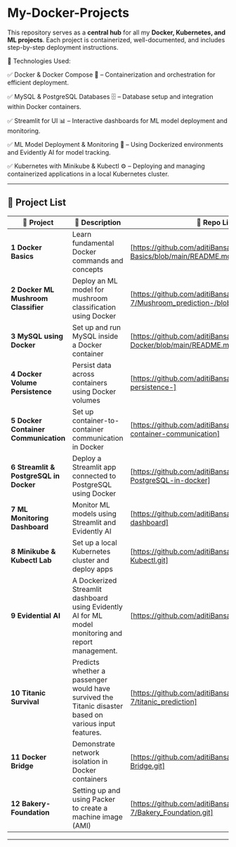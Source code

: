 # My-Docker-Projects
This repository serves as a **central hub** for all my **Docker, Kubernetes, and ML projects**. Each project is containerized, well-documented, and includes step-by-step deployment instructions.  

📌 Technologies Used:  

✅ Docker & Docker Compose 🐳 – Containerization and orchestration for efficient deployment.  


✅ MySQL & PostgreSQL Databases 🗄️ – Database setup and integration within Docker containers.  


✅ Streamlit for UI 📊 – Interactive dashboards for ML model deployment and monitoring.  


✅ ML Model Deployment & Monitoring 🤖 – Using Dockerized environments and Evidently AI for model tracking.  


✅ Kubernetes with Minikube & Kubectl ⚙️ – Deploying and managing containerized applications in a local Kubernetes cluster.  


---

## 📂 Project List  

| 🔹 Project | 📌 Description | 🔗 Repo Link |
|------------|--------------|--------------|
| **1 Docker Basics** | Learn fundamental Docker commands and concepts | [https://github.com/aditiBansal-7/Docker-Basics/blob/main/README.md] |
| **2 Docker ML Mushroom Classifier** | Deploy an ML model for mushroom classification using Docker | [https://github.com/aditiBansal-7/Mushroom_prediction-/blob/master/README.md] |
| **3 MySQL using Docker** | Set up and run MySQL inside a Docker container | [https://github.com/aditiBansal-7/MySQL-using-Docker/blob/main/README.md] |
| **4 Docker Volume Persistence** | Persist data across containers using Docker volumes | [https://github.com/aditiBansal-7/docker-volume-persistence-] |
| **5 Docker Container Communication** | Set up container-to-container communication in Docker | [https://github.com/aditiBansal-7/docker-container-communication] |
| **6 Streamlit & PostgreSQL in Docker** | Deploy a Streamlit app connected to PostgreSQL using Docker | [https://github.com/aditiBansal-7/Streamlit-PostgreSQL-in-docker] |
| **7 ML Monitoring Dashboard** | Monitor ML models using Streamlit and Evidently AI | [https://github.com/aditiBansal-7/ml-monitoring-dashboard] |
| **8 Minikube & Kubectl Lab** | Set up a local Kubernetes cluster and deploy apps | [https://github.com/aditiBansal-7/Minikube-and-Kubectl.git] |
| **9 Evidential AI** | A Dockerized Streamlit dashboard using Evidently AI for ML model monitoring and report management. | [https://github.com/aditiBansal-7/Evidential_AI.git]|
| **10 Titanic Survival** | Predicts whether a passenger would have survived the Titanic disaster based on various input features. | [https://github.com/aditiBansal-7/titanic_prediction] |
| **11 Docker Bridge** | Demonstrate network isolation in Docker containers | [https://github.com/aditiBansal-7/Docker-Bridge.git] |  
| **12 Bakery-Foundation** | Setting up and using Packer to create a machine image (AMI) | [https://github.com/aditiBansal-7/Bakery_Foundation.git] |  

---

